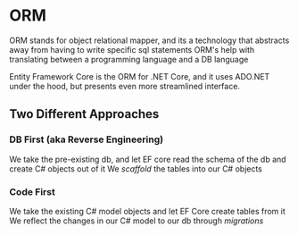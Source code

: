 # ORM
ORM stands for object relational mapper, and its a technology that abstracts away from having to write specific sql statements
ORM's help with translating between a programming language and a DB language

Entity Framework Core is the ORM for .NET Core, and it uses ADO.NET under the hood, but presents even more streamlined interface.

## Two Different Approaches
### DB First (aka Reverse Engineering)
We take the pre-existing db, and let EF core read the schema of the db and create C# objects out of it
We _scaffold_ the tables into our C# objects

### Code First
We take the existing C# model objects and let EF Core create tables from it
We reflect the changes in our C# model to our db through _migrations_
